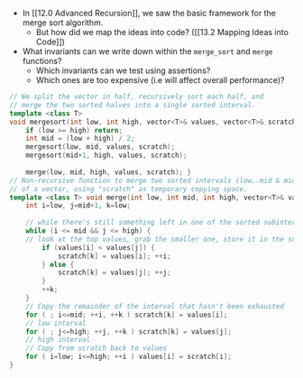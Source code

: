- In [[12.0 Advanced Recursion]], we saw the basic framework for the merge sort algorithm.
	- But how did we map the ideas into code? ([[13.2 Mapping Ideas into Code]])
- What invariants can we write down within the `merge_sort` and `merge` functions?
	- Which invariants can we test using assertions?
	- Which ones are too expensive (i.e will affect overall performance)?
```c++
// We split the vector in half, recursively sort each half, and 
// merge the two sorted halves into a single sorted interval. 
template <class T> 
void mergesort(int low, int high, vector<T>& values, vector<T>& scratch) { 
	if (low >= high) return; 
	int mid = (low + high) / 2; 
	mergesort(low, mid, values, scratch);
	mergesort(mid+1, high, values, scratch);
	
	merge(low, mid, high, values, scratch); } 
// Non-recursive function to merge two sorted intervals (low..mid & mid+1..high) 
// of a vector, using "scratch" as temporary copying space. 
template <class T> void merge(int low, int mid, int high, vector<T>& values, vector<T>& scratch) { 
	int i=low, j=mid+1, k=low; 
	
	// while there's still something left in one of the sorted subintervals... 
	while (i <= mid && j <= high) { 
	// look at the top values, grab the smaller one, store it in the scratch vector 
		if (values[i] < values[j]) { 
			scratch[k] = values[i]; ++i; 
		} else { 
			scratch[k] = values[j]; ++j; 
		} 
		++k; 
	} 
	// Copy the remainder of the interval that hasn't been exhausted 
	for ( ; i<=mid; ++i, ++k ) scratch[k] = values[i]; 
	// low interval 
	for ( ; j<=high; ++j, ++k ) scratch[k] = values[j]; 
	// high interval 
	// Copy from scratch back to values 
	for ( i=low; i<=high; ++i ) values[i] = scratch[i]; 
}
```
